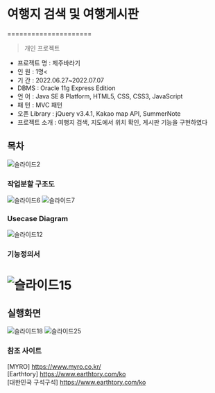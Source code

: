 # 여행지 검색 및 여행게시판
=====================
> 개인 프로젝트

- 프로젝트 명 : 제주바라기 <br>
- 인 원 : 1명<<br>
- 기 간 : 2022.06.27~2022.07.07 <br>
- DBMS : Oracle 11g Express Edition <br>
- 언 어 : Java SE 8 Platform, HTML5, CSS, CSS3, JavaScript <br>
- 패 턴 : MVC 패턴 <br>
- 오픈 Library : jQuery v3.4.1, Kakao map API, SummerNote <br>
- 프로젝트 소개 : 여행지 검색, 지도에서 위치 확인, 게시판 기능을 구현하였다 <br>

## 목차
![슬라이드2](https://user-images.githubusercontent.com/101315970/178389891-29a0385d-4cab-45bf-8e16-b62cabdd12ee.PNG)
<br>
### 작업분할 구조도
![슬라이드6](https://user-images.githubusercontent.com/101315970/178389923-3dcef254-e236-44a9-95d5-699d9a9273f0.PNG)
![슬라이드7](https://user-images.githubusercontent.com/101315970/178389930-a1033d71-d24b-41bf-8b29-a48aa0c15245.PNG)
<br>
### Usecase Diagram
![슬라이드12](https://user-images.githubusercontent.com/101315970/178389964-635a0416-d39e-499b-a085-4ab89308ae27.PNG)
<br>
### 기능정의서
![슬라이드15](https://user-images.githubusercontent.com/101315970/178389982-579b9769-2818-4009-bbf3-4b56f1b60842.PNG)
<br>
=====================
## 실행화면
![슬라이드18](https://user-images.githubusercontent.com/101315970/178390002-ff18de49-7c1f-4eb4-866b-6f3105f6b49d.PNG)
![슬라이드25](https://user-images.githubusercontent.com/101315970/178390063-bf770500-f691-4295-b674-0913caa44822.PNG)
<br>


### 참조 사이트
[MYRO] https://www.myro.co.kr/<br>
[Earthtory] https://www.earthtory.com/ko<br>
[대한민국 구석구석] https://www.earthtory.com/ko<br>
